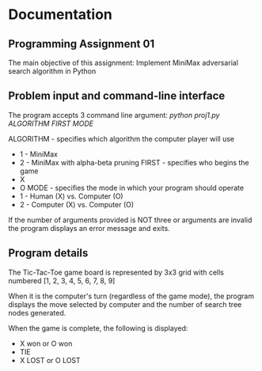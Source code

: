 # Documentation
## Programming Assignment 01

The main objective of this assignment: Implement MiniMax adversarial search algorithm in Python

## Problem input and command-line interface
The program accepts 3 command line argument: *python proj1.py ALGORITHM FIRST MODE*

ALGORITHM - specifies which algorithm the computer player will use
  * 1 - MiniMax
  * 2 - MiniMax with alpha-beta pruning
FIRST - specifies who begins the game
  * X
  * O
MODE - specifies the mode in which your program should operate
  * 1 - Human (X) vs. Computer (O)
  * 2 - Computer (X) vs. Computer (O)

If the number of arguments provided is NOT three or arguments are invalid the program displays an error message and exits.

## Program details
The Tic-Tac-Toe game board is represented by 3x3 grid with cells numbered [1, 2, 3, 4, 5, 6, 7, 8, 9]

When it is the computer's turn (regardless of the game mode), the program displays the move selected by computer and the number of search tree nodes generated.

When the game is complete, the following is displayed:
 * X won or O won
 * TIE
 * X LOST or O LOST
